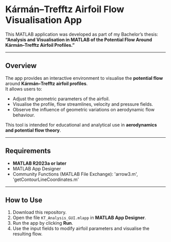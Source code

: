 # Kármán–Trefftz Airfoil Flow Visualisation App

This MATLAB application was developed as part of my Bachelor’s thesis:  
**“Analysis and Visualisation in MATLAB of the Potential Flow Around Kármán–Trefftz Airfoil Profiles.”**

---

## Overview

The app provides an interactive environment to visualise the **potential flow** around **Kármán–Trefftz airfoil profiles**.  
It allows users to:
- Adjust the geometric parameters of the airfoil.  
- Visualise the profile, flow streamlines, velocity and pressure fields.  
- Observe the influence of geometric variations on aerodynamic flow behaviour.

This tool is intended for educational and analytical use in **aerodynamics and potential flow theory**.

---

## Requirements

- **MATLAB R2023a or later**  
- MATLAB App Designer  
- Community Functions (MATLAB File Exchange): 'arrow3.m', 'getContourLineCoordinates.m'

---

## How to Use

1. Download this repository.  
2. Open the file `KT_Analysis_GUI.mlapp` in **MATLAB App Designer**.  
3. Run the app by clicking **Run**.  
4. Use the input fields to modify airfoil parameters and visualise the resulting flow.
